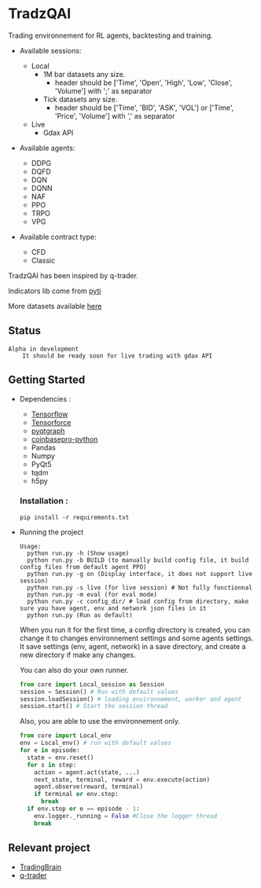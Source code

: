 # TradzQAI

Trading environnement for RL agents, backtesting and training.

- Available sessions:
    - Local
        - 1M bar datasets any size.
            - header should be ['Time', 'Open', 'High', 'Low', 'Close', 'Volume'] with ';' as separator
        - Tick datasets any size.
            - header should be ['Time', 'BID', 'ASK', 'VOL'] or ['Time', 'Price', 'Volume'] with ',' as separator
    - Live
        - Gdax API

- Available agents:
    - DDPG
    - DQFD
    - DQN
    - DQNN
    - NAF
    - PPO
    - TRPO
    - VPG

- Available contract type:
    - CFD
    - Classic

TradzQAI has been inspired by q-trader.

Indicators lib come from [pyti](https://github.com/kylejusticemagnuson/pyti)

More datasets available [here](http://www.histdata.com/download-free-forex-data/)

## Status

    Alpha in development
        It should be ready soon for live trading with gdax API

## Getting Started

- Dependencies :
  - [Tensorflow](https://github.com/tensorflow/tensorflow)
  - [Tensorforce](https://github.com/reinforceio/tensorforce)
  - [pyqtgraph](https://github.com/pyqtgraph/pyqtgraph)
  - [coinbasepro-python](https://github.com/danpaquin/coinbasepro-python)
  - Pandas
  - Numpy
  - PyQt5
  - tqdm
  - h5py

  ### Installation :
    ```pip install -r requirements.txt```

- Running the project
  ```
  Usage:
    python run.py -h (Show usage)
    python run.py -b BUILD (to manually build config file, it build config files from default agent PPO)
    python run.py -g on (Display interface, it does not support live session)
    python run.py -s live (for live session) # Not fully fonctionnal
    python run.py -m eval (for eval mode)
    python run.py -c config_dir/ # load config from directory, make sure you have agent, env and network json files in it
    python run.py (Run as default)
  ```
  When you run it for the first time, a config directory is created, you can change it to changes environnement settings and some agents settings.
  It save settings (env, agent, network) in a save directory, and create a new directory if make any changes.

  You can also do your own runner.
  ```python
  from core import Local_session as Session
  session = Session() # Run with default values
  session.loadSession() # loading environnement, worker and agent
  session.start() # Start the session thread
  ```
  Also, you are able to use the environnement only.
  ```python
  from core import Local_env
  env = Local_env() # run with default values
  for e in episode:
    state = env.reset()
    for s in step:
      action = agent.act(state, ...)
      next_state, terminal, reward = env.execute(action)
      agent.observe(reward, terminal)
      if terminal or env.stop:
        break
    if env.stop or e == episode - 1:
      env.logger._running = False #Close the logger thread
      break
  ```

## Relevant project
  - [TradingBrain](https://github.com/Prediction-Machines/Trading-Brain)
  - [q-trader](https://github.com/edwardhdlu/q-trader)
